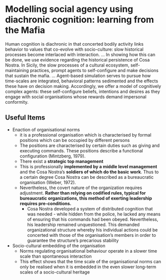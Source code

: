 # Modelling social agency using diachronic cognition: learning from the Mafia

Human cognition is diachronic in that concerted bodily activity links behavior to values that co-evolve with socio-culture: slow historical processes become interlaced with interaction. ... In showing how this can be done, we use evidence regarding the historical persistence of Cosa Nostra. In Sicily, the slow processes of a cultural ecosystem, self-maintaining practices, prompt agents to self-configure and make decisions that sustain the mafia. ... Agent-based simulation serves to pursue how time-scales are integrated, behavioral patterns sedimented and the effects these have on decision making. Accordingly, we offer a model of cognitively complex agents: these self-configure beliefs, intentions and desires as they engage with social organisations whose rewards demand impersonal conformity.

## Useful Items

- Enaction of organisational norms
  - it is a professional organisation which is characterised by formal positions which can be occupied by different persons
  - The positions are characterised by certain duties such as giving and executing commands. These positions describe a functional configuration (Mintzberg, 1979).
  - There exist a **strategic top management**
  - This is professionally **implemented by a middle level management** and the Cosa Nostra’s **soldiers of which do the basic work**. Thus to a certain degree Cosa Nostra can be described as a bureaucratic organisation (Weber, 1972).
  - Nevertheless, the covert nature of the organization requires adjustment. **Rather than relying on codified rules, typical for bureaucratic organizations, this method of exerting leadership requires pre-conditions.**
    - Cosa Nostra developed a system of distributed cognition that was needed - while hidden from the police, he lacked any means of ensuring that his commands had been obeyed.  Nevertheless, his leadership remained unquestioned. This demanded organizational structure whereby his individual actions could be concerted with those of the organisation’s members in order to guarantee the structure’s precarious stability
- Socio-cultural embedding of the organisation
  - Norms regulating organisational behaviour operate in a slower time scale than spontaneous interaction
  - This effect shows that the time scale of the organisational norms can only be realised when it is embedded in the even slower long-term scales of a socio-cultural heritage